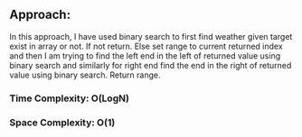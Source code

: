 ## Approach:
In this approach, I have used binary search to first find weather given target exist in array or not. If not return. Else set range to current returned index and then I am trying to find the left end in the left of returned value using binary search and similarly for right end find the end in the right of returned value using binary search.
Return range.
​
### Time Complexity: O(LogN)
### Space Complexity: O(1)